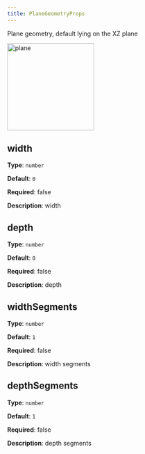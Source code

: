 ```yaml
---
title: PlaneGeometryProps
---
```


Plane geometry, default lying on the XZ plane

<img alt="plane" src="https://gw.alipayobjects.com/mdn/rms_6ae20b/afts/img/A*jN9zQp3RflAAAAAAAAAAAAAAARQnAQ" height='200'/>

## width

**Type**: `number`

**Default**: `0`

**Required**: false

**Description**: width

## depth

**Type**: `number`

**Default**: `0`

**Required**: false

**Description**: depth

## widthSegments

**Type**: `number`

**Default**: `1`

**Required**: false

**Description**: width segments

## depthSegments

**Type**: `number`

**Default**: `1`

**Required**: false

**Description**: depth segments
